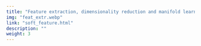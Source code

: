 ```yaml
---
title: "Feature extraction, dimensionality reduction and manifold learning"
img: "feat_extr.webp"
link: "soft_feature.html"
description: ""
weight: 3
---
```

